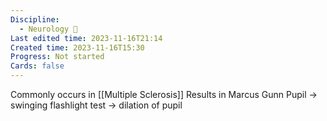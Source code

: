 ```yaml
---
Discipline:
  - Neurology 🧠
Last edited time: 2023-11-16T21:14
Created time: 2023-11-16T15:30
Progress: Not started
Cards: false
---
```

Commonly occurs in [[Multiple Sclerosis]]
Results in Marcus Gunn Pupil → swinging flashlight test → dilation of pupil